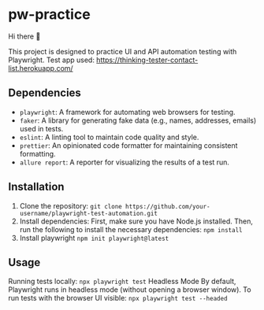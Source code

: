 # pw-practice

Hi there 👋 

This project is designed to practice UI and API automation testing with Playwright.
Test app used: https://thinking-tester-contact-list.herokuapp.com/

## Dependencies

- `playwright`: A framework for automating web browsers for testing.
- `faker`: A library for generating fake data (e.g., names, addresses, emails) used in tests.
- `eslint`: A linting tool to maintain code quality and style.
- `prettier`: An opinionated code formatter for maintaining consistent formatting.
- `allure report`: A reporter for visualizing the results of a test run.

## Installation

1. Clone the repository:
``` git clone https://github.com/your-username/playwright-test-automation.git ```
2. Install dependencies:
First, make sure you have Node.js installed.
Then, run the following to install the necessary dependencies:
```npm install```
3. Install playwright
```npm init playwright@latest```

## Usage

Running tests locally:
```npx playwright test```
Headless Mode
By default, Playwright runs in headless mode (without opening a browser window). To run tests with the browser UI visible:
```npx playwright test --headed```
